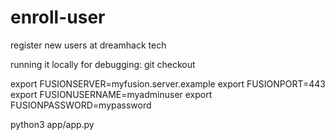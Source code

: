 # enroll-user
register new users at dreamhack tech

running it locally for debugging:
git checkout <repo>

export FUSIONSERVER=myfusion.server.example
export FUSIONPORT=443
export FUSIONUSERNAME=myadminuser
export FUSIONPASSWORD=mypassword

python3 app/app.py
